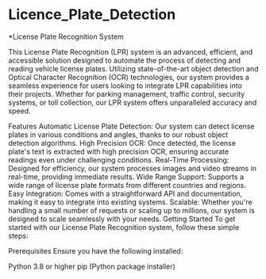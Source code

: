 # Licence_Plate_Detection
*License Plate Recognition System

This License Plate Recognition (LPR) system is an advanced, efficient, and accessible solution designed to automate the process of detecting and reading vehicle license plates. Utilizing state-of-the-art object detection and Optical Character Recognition (OCR) technologies, our system provides a seamless experience for users looking to integrate LPR capabilities into their projects. Whether for parking management, traffic control, security systems, or toll collection, our LPR system offers unparalleled accuracy and speed.

Features
Automatic License Plate Detection: Our system can detect license plates in various conditions and angles, thanks to our robust object detection algorithms.
High Precision OCR: Once detected, the license plate's text is extracted with high precision OCR, ensuring accurate readings even under challenging conditions.
Real-Time Processing: Designed for efficiency, our system processes images and video streams in real-time, providing immediate results.
Wide Range Support: Supports a wide range of license plate formats from different countries and regions.
Easy Integration: Comes with a straightforward API and documentation, making it easy to integrate into existing systems.
Scalable: Whether you're handling a small number of requests or scaling up to millions, our system is designed to scale seamlessly with your needs.
Getting Started
To get started with our License Plate Recognition system, follow these simple steps:

Prerequisites
Ensure you have the following installed:

Python 3.8 or higher
pip (Python package installer)
